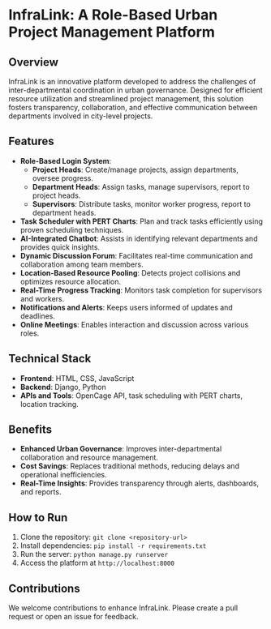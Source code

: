 # InfraLink: A Role-Based Urban Project Management Platform

## Overview
InfraLink is an innovative platform developed to address the challenges of inter-departmental coordination in urban governance. Designed for efficient resource utilization and streamlined project management, this solution fosters transparency, collaboration, and effective communication between departments involved in city-level projects.

## Features
- **Role-Based Login System**: 
  - **Project Heads**: Create/manage projects, assign departments, oversee progress.
  - **Department Heads**: Assign tasks, manage supervisors, report to project heads.
  - **Supervisors**: Distribute tasks, monitor worker progress, report to department heads.
- **Task Scheduler with PERT Charts**: Plan and track tasks efficiently using proven scheduling techniques.
- **AI-Integrated Chatbot**: Assists in identifying relevant departments and provides quick insights.
- **Dynamic Discussion Forum**: Facilitates real-time communication and collaboration among team members.
- **Location-Based Resource Pooling**: Detects project collisions and optimizes resource allocation.
- **Real-Time Progress Tracking**: Monitors task completion for supervisors and workers.
- **Notifications and Alerts**: Keeps users informed of updates and deadlines.
- **Online Meetings**: Enables interaction and discussion across various roles.

## Technical Stack
- **Frontend**: HTML, CSS, JavaScript
- **Backend**: Django, Python
- **APIs and Tools**: OpenCage API, task scheduling with PERT charts, location tracking.

## Benefits
- **Enhanced Urban Governance**: Improves inter-departmental collaboration and resource management.
- **Cost Savings**: Replaces traditional methods, reducing delays and operational inefficiencies.
- **Real-Time Insights**: Provides transparency through alerts, dashboards, and reports.

## How to Run
1. Clone the repository: `git clone <repository-url>`
2. Install dependencies: `pip install -r requirements.txt`
3. Run the server: `python manage.py runserver`
4. Access the platform at `http://localhost:8000`

## Contributions
We welcome contributions to enhance InfraLink. Please create a pull request or open an issue for feedback.


